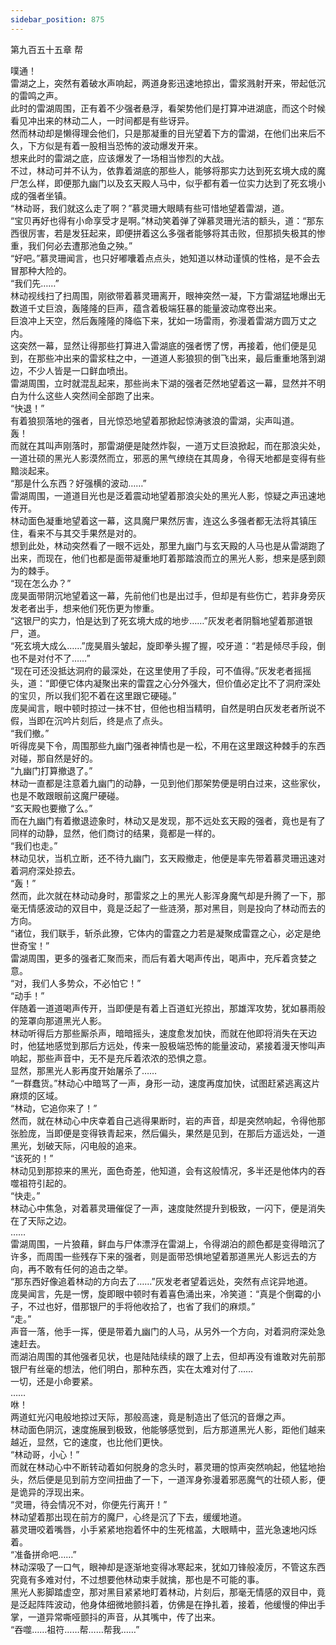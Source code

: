 ```yaml
---
sidebar_position: 875
---
```

 第九百五十五章 帮


噗通！  
雷湖之上，突然有着破水声响起，两道身影迅速地掠出，雷浆溅射开来，带起低沉的雷鸣之声。  
此时的雷湖周围，正有着不少强者悬浮，看架势他们是打算冲进湖底，而这个时候看见冲出来的林动二人，一时间都是有些讶异。  
然而林动却是懒得理会他们，只是那凝重的目光望着下方的雷湖，在他们出来后不久，下方似是有着一股相当恐怖的波动爆发开来。  
想来此时的雷湖之底，应该爆发了一场相当惨烈的大战。  
不过，林动可并不认为，依靠着湖底的那些人，能够将那实力达到死玄境大成的魔尸怎么样，即便那九幽门以及玄天殿人马中，似乎都有着一位实力达到了死玄境小成的强者坐镇。  
“林动哥，我们就这么走了啊？”慕灵珊大眼睛有些可惜地望着雷湖，道。  
“宝贝再好也得有小命享受才是啊。”林动笑着弹了弹慕灵珊光洁的额头，道：“那东西很厉害，若是发狂起来，即便拼着这么多强者能够将其击败，但那损失极其的惨重，我们何必去遭那池鱼之殃。”  
“好吧。”慕灵珊闻言，也只好嘟囔着点点头，她知道以林动谨慎的性格，是不会去冒那种大险的。  
“我们先……”  
林动视线扫了扫周围，刚欲带着慕灵珊离开，眼神突然一凝，下方雷湖猛地爆出无数道千丈巨浪，轰隆隆的巨声，蕴含着极端狂暴的能量波动席卷出来。  
巨浪冲上天空，然后轰隆隆的降临下来，犹如一场雷雨，弥漫着雷湖方圆万丈之内。  
这突然一幕，显然让得那些打算进入雷湖底的强者愣了愣，再接着，他们便是见到，在那些冲出来的雷浆柱之中，一道道人影狼狈的倒飞出来，最后重重地落到湖边，不少人皆是一口鲜血喷出。  
雷湖周围，立时就混乱起来，那些尚未下湖的强者茫然地望着这一幕，显然并不明白为什么这些人突然间全部跑了出来。  
“快退！”  
有着狼狈落地的强者，目光惊恐地望着那掀起惊涛骇浪的雷湖，尖声叫道。  
轰！  
而就在其叫声刚落时，那雷湖便是陡然炸裂，一道万丈巨浪掀起，而在那浪尖处，一道壮硕的黑光人影漠然而立，邪恶的黑气缭绕在其周身，令得天地都是变得有些黯淡起来。  
“那是什么东西？好强横的波动……”  
雷湖周围，一道道目光也是泛着震动地望着那浪尖处的黑光人影，惊疑之声迅速地传开。  
林动面色凝重地望着这一幕，这具魔尸果然厉害，连这么多强者都无法将其镇压住，看来不与其交手果然是对的。  
想到此处，林动突然看了一眼不远处，那里九幽门与玄天殿的人马也是从雷湖跑了出来，而现在，他们也都是面带凝重地盯着那踏浪而立的黑光人影，想来是感到颇为的棘手。  
“现在怎么办？”  
庞昊面带阴沉地望着这一幕，先前他们也是出过手，但却是有些伤亡，若非身旁灰发老者出手，想来他们死伤更为惨重。  
“这银尸的实力，怕是达到了死玄境大成的地步……”灰发老者阴翳地望着那道银尸，道。  
“死玄境大成么……”庞昊眉头皱起，旋即拳头握了握，咬牙道：“若是倾尽手段，倒也不是对付不了……”  
“现在可还没抵达洞府的最深处，在这里使用了手段，可不值得。”灰发老者摇摇头，道：“即便它体内凝聚出来的雷霆之心分外强大，但价值必定比不了洞府深处的宝贝，所以我们犯不着在这里跟它硬碰。”  
庞昊闻言，眼中顿时掠过一抹不甘，但他也相当精明，自然是明白灰发老者所说不假，当即在沉吟片刻后，终是点了点头。  
“我们撤。”  
听得庞昊下令，周围那些九幽门强者神情也是一松，不用在这里跟这种棘手的东西对碰，那自然是好的。  
“九幽门打算撤退了。”  
林动一直都是注意着九幽门的动静，一见到他们那架势便是明白过来，这些家伙，也是不敢跟眼前这魔尸硬碰。  
“玄天殿也要撤了么。”  
而在九幽门有着撤退迹象时，林动又是发现，那不远处玄天殿的强者，竟也是有了同样的动静，显然，他们商讨的结果，竟都是一样的。  
“我们也走。”  
林动见状，当机立断，还不待九幽门，玄天殿撤走，他便是率先带着慕灵珊迅速对着洞府深处掠去。  
“轰！”  
然而，此次就在林动动身时，那雷浆之上的黑光人影浑身魔气却是升腾了一下，那毫无情感波动的双目中，竟是泛起了一些涟漪，那对黑目，则是投向了林动而去的方向。  
“诸位，我们联手，斩杀此獠，它体内的雷霆之力若是凝聚成雷霆之心，必定是绝世奇宝！”  
雷湖周围，更多的强者汇聚而来，而后有着大喝声传出，喝声中，充斥着贪婪之意。  
“对，我们人多势众，不必怕它！”  
“动手！”  
伴随着一道道喝声传开，当即便是有着上百道虹光掠出，那雄浑攻势，犹如暴雨般的笼罩向那道黑光人影。  
林动听得后方那些厮杀声，暗暗摇头，速度愈发加快，而就在他即将消失在天边时，他猛地感觉到那后方远处，传来一股极端恐怖的能量波动，紧接着漫天惨叫声响起，那些声音中，无不是充斥着浓浓的恐惧之意。  
显然，那黑光人影再度开始屠杀了……  
“一群蠢货。”林动心中暗骂了一声，身形一动，速度再度加快，试图赶紧逃离这片麻烦的区域。  
“林动，它追你来了！”  
然而，就在林动心中庆幸着自己逃得果断时，岩的声音，却是突然响起，令得他那张脸庞，当即便是变得铁青起来，然后偏头，果然是见到，在那后方遥远处，一道黑光，划破天际，闪电般的追来。  
“该死的！”  
林动见到那掠来的黑光，面色奇差，他知道，会有这般情况，多半还是他体内的吞噬祖符引起的。  
“快走。”  
林动心中焦急，对着慕灵珊催促了一声，速度陡然提升到极致，一闪下，便是消失在了天际之边。  
……  
雷湖周围，一片狼藉，鲜血与尸体漂浮在雷湖上，令得湖泊的颜色都是变得暗沉了许多，而周围一些残存下来的强者，则是面带恐惧地望着那道黑光人影远去的方向，再不敢有任何的追击之举。  
“那东西好像追着林动的方向去了……”灰发老者望着远处，突然有点诧异地道。  
庞昊闻言，先是一愣，旋即眼中顿时有着喜色涌出来，冷笑道：“真是个倒霉的小子，不过也好，借那银尸的手将他收拾了，也省了我们的麻烦。”  
“走。”  
声音一落，他手一挥，便是带着九幽门的人马，从另外一个方向，对着洞府深处急速赶去。  
而湖泊周围的其他强者见状，也是陆陆续续的跟了上去，但却再没有谁敢对先前那银尸有丝毫的想法，他们明白，那种东西，实在太难对付了……  
一切，还是小命要紧。  
……  
咻！  
两道虹光闪电般地掠过天际，那般高速，竟是制造出了低沉的音爆之声。  
林动面色阴沉，速度施展到极致，他能够感觉到，后方那道黑光人影，距他们越来越近，显然，它的速度，也比他们更快。  
“林动哥，小心！”  
而就在林动心中不断转动着如何脱身的念头时，慕灵珊的惊声突然响起，他猛地抬头，然后便是见到前方空间扭曲了一下，一道浑身弥漫着邪恶魔气的壮硕人影，便是诡异的浮现出来。  
“灵珊，待会情况不对，你便先行离开！”  
林动望着那出现在前方的魔尸，心终是沉了下去，缓缓地道。  
慕灵珊咬着嘴唇，小手紧紧地抱着怀中的生死棺盖，大眼睛中，蓝光急速地闪烁着。  
“准备拼命吧……”  
林动深吸了一口气，眼神却是逐渐地变得冰寒起来，犹如刀锋般凌厉，不管这东西究竟有多难对付，不过想要他林动束手就擒，那也是不可能的事。  
黑光人影脚踏虚空，那对黑目紧紧地盯着林动，片刻后，那毫无情感的双目中，竟是泛起阵阵波动，他身体细微地颤抖着，仿佛是在挣扎着，接着，他缓慢的伸出手掌，一道异常嘶哑颤抖的声音，从其嘴中，传了出来。  
“吞噬……祖符……帮……帮我……”  
  
  

